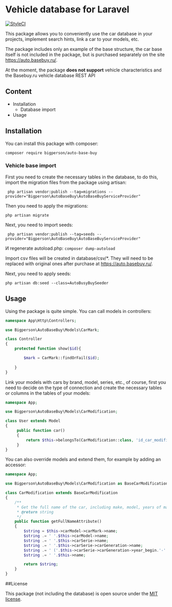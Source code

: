 # Vehicle database for Laravel
[![StyleCI](https://styleci.io/repos/74467821/shield?branch=master)](https://styleci.io/repos/74467821)

This package allows you to conveniently use the car database in your projects, implement search hints, link a car to your models, etc.

The package includes only an example of the base structure, the car base itself is not included in the package, but is purchased separately on the site https://auto.basebuy.ru/.

At the moment, the package **does not support** vehicle characteristics and the Basebuy.ru vehicle database REST API

## Content
* Installation
    * Database import
* Usage

## Installation
You can install this package with composer:

```
composer require bigperson/auto-base-buy
```

### Vehicle base import
First you need to create the necessary tables in the database, to do this, import the migration files from the package using artisan:

```
 php artisan vendor:publish --tag=migrations --provider="Bigperson\AutoBaseBuy\AutoBaseBuyServiceProvider"
```
Then you need to apply the migrations:
```
php artisan migrate
```

Next, you need to import seeds:

```
 php artisan vendor:publish --tag=seeds --provider="Bigperson\AutoBaseBuy\AutoBaseBuyServiceProvider"
```

И regenerate autoload.php: `composer dump-autoload`

Import csv files will be created in database/csv/*. They will need to be replaced with original ones after purchase at https://auto.basebuy.ru/.

Next, you need to apply seeds:
```
php artisan db:seed --class=AutoBusyBuySeeder
```

## Usage

Using the package is quite simple. You can call models in controllers:
```php
namespace App\Http\Controllers;

use Bigperson\AutoBaseBuy\Models\CarMark;

class Controller
{
    protected function show($id){

        $mark = CarMark::findOrFail($id);
        
    }
}
```

Link your models with cars by brand, model, series, etc., of course, first you need to decide on the type of connection and create the necessary tables or columns in the tables of your models:

```php
namespace App;

use Bigperson\AutoBaseBuy\Models\CarModification;

class User extends Model
{
     public function car()
     {
         return $this->belongsTo(CarModification::class, 'id_car_modification');
     }
}
```

You can also override models and extend them, for example by adding an accessor:
```php
namespace App;

use Bigperson\AutoBaseBuy\Models\CarModification as BaseCarModification;

class CarModification extends BaseCarModification
{
    /**
     * Get the full name of the car, including make, model, years of manufacture, series
     * @return string
     */
    public function getFullNameAttribute()
    {
        $string = $this->carModel->carMark->name;
        $string .= ' '.$this->carModel->name;
        $string .= ' '.$this->carSerie->name;
        $string .= ' '.$this->carSerie->carGeneration->name;
        $string .= ' ('.$this->carSerie->carGeneration->year_begin.'-'.$this->carSerie->carGeneration->year_end.')';
        $string .= ' '.$this->name;

        return $string;
    }
}
```


##License

This package (not including the database) is open source under the [MIT license](https://opensource.org/licenses/MIT).
